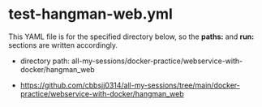 # test-hangman-web.yml

This YAML file is for the specified directory below, so the **paths:** and **run:** sections are written accordingly.

- directory path: all-my-sessions/docker-practice/webservice-with-docker/hangman_web

- https://github.com/cbbsjj0314/all-my-sessions/tree/main/docker-practice/webservice-with-docker/hangman_web
